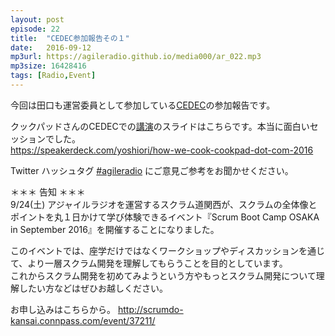 ```yaml
---
layout: post
episode: 22
title:  "CEDEC参加報告その１"
date:   2016-09-12
mp3url: https://agileradio.github.io/media000/ar_022.mp3
mp3size: 16428416
tags: [Radio,Event]
---
```


今回は田口も運営委員として参加している[CEDEC](http://cedec.cesa.or.jp/)の参加報告です。  

クックパッドさんのCEDECでの[講演](http://cedec.cesa.or.jp/2016/session/PRD/11836.html)のスライドはこちらです。本当に面白いセッションでした。  
https://speakerdeck.com/yoshiori/how-we-cook-cookpad-dot-com-2016  

Twitter ハッシュタグ [#agileradio](https://twitter.com/intent/tweet?hashtags=agileradio) にご意見ご参考をお聞かせください。  

＊＊＊ 告知 ＊＊＊  
9/24(土) アジャイルラジオを運営するスクラム道関西が、スクラムの全体像とポイントを丸１日かけて学び体験できるイベント『Scrum Boot Camp OSAKA in September 2016』を開催することになりました。

このイベントでは、座学だけではなくワークショップやディスカッションを通じて、より一層スクラム開発を理解してもらうことを目的としています。  
これからスクラム開発を初めてみようという方やもっとスクラム開発について理解したい方などはぜひお越しください。

お申し込みはこちらから。
http://scrumdo-kansai.connpass.com/event/37211/

